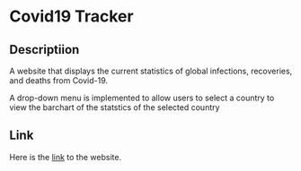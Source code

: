 # Covid19 Tracker

## Descriptiion

A website that displays the current statistics of global infections, recoveries, and deaths from Covid-19.

A drop-down menu is implemented to allow users to select a country to view the barchart of the statstics of the selected country

## Link

Here is the [link](https://covid19statisticsweb.netlify.app/) to the website.
